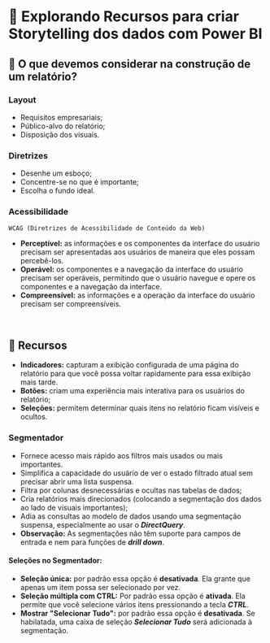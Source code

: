 # 📖 Explorando Recursos para criar Storytelling dos dados com Power BI

## 📝 O que devemos considerar na construção de um relatório?

### Layout

- Requisitos empresariais;
- Público-alvo do relatório;
- Disposição dos visuais.


### Diretrizes

- Desenhe um esboço;
- Concentre-se no que é importante;
- Escolha o fundo ideal.


### Acessibilidade

``WCAG (Diretrizes de Acessibilidade de Conteúdo da Web)``

- **Perceptível:** as informações e os componentes da interface do usuário precisam ser apresentadas aos usuários de maneira que eles possam percebê-los.
- **Operável:** os componentes e a navegação da interface do usuário precisam ser operáveis, permitindo que o usuário navegue e opere os componentes e a navegação da interface.
- **Compreensível:** as informações e a operação da interface do usuário precisam ser compreensíveis.

<br>


## 📝 Recursos

- **Indicadores:** capturam a exibição configurada de uma página do relatório para que você possa voltar rapidamente para essa exibição mais tarde.
- **Botões:** criam uma experiência mais interativa para os usuários do relatório;
- **Seleções:** permitem determinar quais itens no relatório ficam visíveis e ocultos.


### Segmentador

- Fornece acesso mais rápido aos filtros mais usados ou mais importantes.
- Simplifica a capacidade do usuário de ver o estado filtrado atual sem precisar abrir uma lista suspensa.
- Filtra por colunas desnecessárias e ocultas nas tabelas de dados;
- Cria relatórios mais direcionados (colocando a segmentação dos dados ao lado de visuais importantes);
- Adia as consultas ao modelo de dados usando uma segmentação suspensa, especialmente ao usar o ***DirectQuery***.
- **Observação:** As segmentações não têm suporte para campos de entrada e nem para funções de ***drill down***.

#### Seleções no Segmentador:

- **Seleção única:** por padrão essa opção é **desativada**. Ela grante que apenas um item possa ser selecionado por vez.
- **Seleção múltipla com CTRL:** Por padrão essa opção é **ativada**. Ela permite que você selecione vários itens pressionando a tecla ***CTRL***.
- **Mostrar "Selecionar Tudo":** por padrão essa opção é **desativada**. Se habilatada, uma caixa de seleção ***Selecionar Tudo*** será adicionada à segmentação.